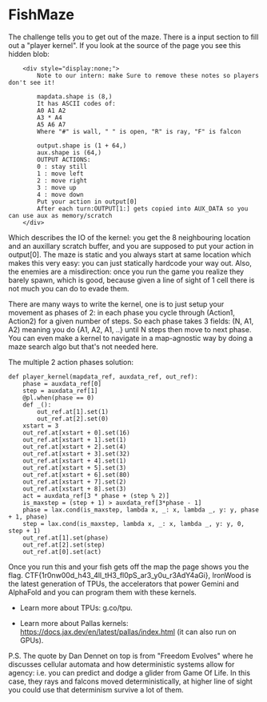 # FishMaze
The challenge tells you to get out of the maze. There is a input section to fill out a "player kernel". If you look at the source of the page you see this hidden blob:

```
    <div style="display:none;">
        Note to our intern: make Sure to remove these notes so players don't see it!

        mapdata.shape is (8,)
        It has ASCII codes of:
        A0 A1 A2
        A3 * A4
        A5 A6 A7
        Where "#" is wall, " " is open, "R" is ray, "F" is falcon

        output.shape is (1 + 64,)
        aux.shape is (64,)
        OUTPUT ACTIONS:
        0 : stay still
        1 : move left
        2 : move right
        3 : move up
        4 : move down
        Put your action in output[0]
        After each turn:OUTPUT[1:] gets copied into AUX_DATA so you can use aux as memory/scratch
    </div>
```

Which describes the IO of the kernel: you get the 8 neighbouring location and an auxillary scratch buffer, and you are supposed to put your action in output[0]. The maze is static and you always start at same location which makes this very easy: you can just statically hardcode your way out. Also, the enemies are a misdirection: once you run the game you realize they barely spawn, which is good, because given a line of sight of 1 cell there is not much you can do to evade them.

There are many ways to write the kernel, one is to just setup your movement as phases of 2: in each phase you cycle through (Action1, Action2) for a given number of steps. So each phase takes 3 fields: (N, A1, A2) meaning you do {A1, A2, A1, ..} until N steps then move to next phase. You can even make a kernel to navigate in a map-agnostic way by doing a maze search algo but that's not needed here.

The multiple 2 action phases solution:
```
def player_kernel(mapdata_ref, auxdata_ref, out_ref):
    phase = auxdata_ref[0]
    step = auxdata_ref[1]
    @pl.when(phase == 0)
    def _():
        out_ref.at[1].set(1)
        out_ref.at[2].set(0)
    xstart = 3
    out_ref.at[xstart + 0].set(16) 
    out_ref.at[xstart + 1].set(1)
    out_ref.at[xstart + 2].set(4)
    out_ref.at[xstart + 3].set(32)
    out_ref.at[xstart + 4].set(1)
    out_ref.at[xstart + 5].set(3)
    out_ref.at[xstart + 6].set(80)
    out_ref.at[xstart + 7].set(2)
    out_ref.at[xstart + 8].set(3)
    act = auxdata_ref[3 * phase + (step % 2)]
    is_maxstep = (step + 1) > auxdata_ref[3*phase - 1]
    phase = lax.cond(is_maxstep, lambda x, _: x, lambda _, y: y, phase + 1, phase)
    step = lax.cond(is_maxstep, lambda x, _: x, lambda _, y: y, 0, step + 1)
    out_ref.at[1].set(phase)
    out_ref.at[2].set(step)
    out_ref.at[0].set(act)
```

Once you run this and your fish gets off the map the page shows you the flag. CTF{1r0nw00d_h43_4ll_tH3_fl0pS_ar3_y0u_r3AdY4aGi}, IronWood is the latest generation of TPUs, the accelerators that power Gemini and AlphaFold and you can program them with these kernels. 

* Learn more about TPUs: g.co/tpu. 

* Learn more about Pallas kernels: https://docs.jax.dev/en/latest/pallas/index.html (it can also run on GPUs). 

P.S. The quote by Dan Dennet on top is from "Freedom Evolves" where he discusses cellular automata and how deterministic systems allow for agency: i.e. you can predict and dodge a glider from Game Of Life. In this case, they rays and falcons moved deterministically, at higher line of sight you could use that determinism survive a lot of them.
